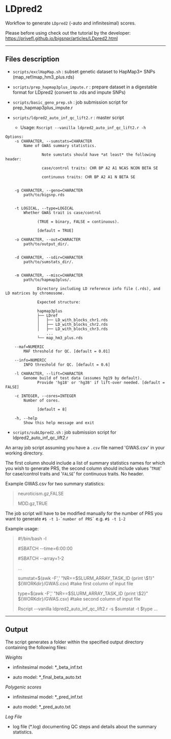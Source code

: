 # LDpred2

Workflow to generate `LDpred2` (-auto and infinitesimal) scores.

Please before using check out the tutorial by the developer: <https://privefl.github.io/bigsnpr/articles/LDpred2.html>

------------------------------------------------------------------------

## Files description

-   `scripts/exclHapMap.sh` : subset genetic dataset to HapMap3+ SNPs (map_ref/map_hm3_plus.rds)

-   `scripts/prep_hapmap3plus_impute.r` : prepare dataset in a digestable format for LDpred2 (convert to .rds and impute SNPs)

-   `scripts/basic_geno_prep.sh` : job submission script for prep_hapmap3plus_impute.r

-   `scripts/ldpred2_auto_inf_qc_lift2.r` : master script

    -   Usage: `Rscript --vanilla ldpred2_auto_inf_qc_lift2.r -h`

```         
Options:
	-s CHARACTER, --sumstats=CHARACTER
		Name of GWAS summary statistics.

                Note sumstats should have *at least* the following header:

                case/control traits: CHR BP A2 A1 NCAS NCON BETA SE 

                continuous traits: CHR BP A2 A1 N BETA SE


	-g CHARACTER, --geno=CHARACTER
		path/to/bigsnp.rds


	-t LOGICAL, --type=LOGICAL
		Whether GWAS trait is case/control
 
              (TRUE = binary, FALSE = continuous).
 
              [default = TRUE]

	-o CHARACTER, --out=CHARACTER
		path/to/output_dir/.


	-d CHARACTER, --sdir=CHARACTER
		path/to/sumstats_dir/.


	-m CHARACTER, --misc=CHARACTER
		path/to/hapmap3plus/. 

              Directory including LD reference info file (.rds), and LD matrices by chromosome.

              Expected structure:
 
              hapmap3plus
              ├── LDref
              │   ├── LD_with_blocks_chr1.rds
              │   ├── LD_with_blocks_chr2.rds
              │   ├── LD_with_blocks_chr3.rds
                  ...
              └── map_hm3_plus.rds

	--maf=NUMERIC
		MAF threshold for QC. [default = 0.01]

	--info=NUMERIC
		INFO threshold for QC. [default = 0.6]

	-l CHARACTER, --lift=CHARACTER
		Genome build of test data (assumes hg19 by default). 
              Provide 'hg18' or 'hg38' if lift-over needed. [default = FALSE]

	-c INTEGER, --cores=INTEGER
		Number of cores. 
 
              [default = 8]

	-h, --help
		Show this help message and exit
```

-   `scripts/subLDpred2.sh` : job submission script for ldpred2_auto_inf_qc_lift2.r

An array job script assuming you have a `.csv` file named 'GWAS.csv' in your working directory.

The first column should include a list of summary statistics names for which you wish to generate PRS, the second column should include values '`TRUE`' for case/control traits and '`FALSE`' for continuous traits. No header.

Example GWAS.csv for two summary statistics:

> neuroticism.gz,FALSE
>
> MDD.gz,TRUE

The job script will have to be modified manually for the number of PRS you want to generate `` #$ -t 1-`number of PRS` `` e.g. `#$ -t 1-2`

Example usage:

> #!/bin/bash -l
>
> #SBATCH --time=6:00:00
>
> #SBATCH --array=1-2
>
> ...
>
> sumstat=$(awk -F',' "NR==$SLURM_ARRAY_TASK_ID {print \\\$1}" \${WORKdir}/GWAS.csv) #take first column of input file
>
> type=$(awk -F',' "NR==$SLURM_ARRAY_TASK_ID {print \\\$2}" \${WORKdir}/GWAS.csv) #take second column of input file
>
> Rscript --vanilla ldpred2_auto_inf_qc_lift2.r -s \$sumstat -t \$type ...

------------------------------------------------------------------------

## Output

The script generates a folder within the specified output directory containing the following files:

*Weights*

-   infinitesimal model: \*\_beta_inf.txt

-   auto model: \*\_final_beta_auto.txt

*Polygenic scores*

-   infinitesimal model: \*\_pred_inf.txt

-   auto model: \*\_pred_auto.txt

*Log File*

-   log file (\*.log) documenting QC steps and details about the summary statistics.
